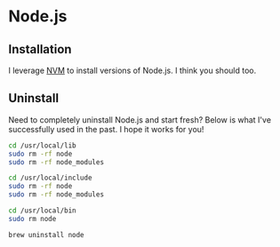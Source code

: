 # Node.js

## Installation

I leverage [NVM](https://github.com/creationix/nvm) to install versions of Node.js. I think you should too.

## Uninstall

Need to completely uninstall Node.js and start fresh? Below is what I've successfully used in the past. I hope it works for you!

```bash
cd /usr/local/lib
sudo rm -rf node
sudo rm -rf node_modules

cd /usr/local/include
sudo rm -rf node
sudo rm -rf node_modules

cd /usr/local/bin
sudo rm node

brew uninstall node
```
